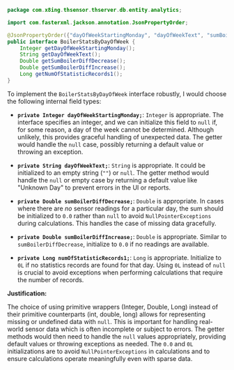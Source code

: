 ```java
package com.x8ing.thsensor.thserver.db.entity.analytics;

import com.fasterxml.jackson.annotation.JsonPropertyOrder;

@JsonPropertyOrder({"dayOfWeekStartingMonday", "dayOfWeekText", "sumBoilerDiffDecrease", "sumBoilerDiffIncrease", "numOfStatisticRecords1"})
public interface BoilerStatsByDayOfWeek {
    Integer getDayOfWeekStartingMonday();
    String getDayOfWeekText();
    Double getSumBoilerDiffDecrease();
    Double getSumBoilerDiffIncrease();
    Long getNumOfStatisticRecords1();
}
```

To implement the `BoilerStatsByDayOfWeek` interface robustly, I would choose the following internal field types:

*   **`private Integer dayOfWeekStartingMonday;`**:  `Integer` is appropriate. The interface specifies an integer, and we can initialize this field to `null` if, for some reason, a day of the week cannot be determined.  Although unlikely, this provides graceful handling of unexpected data.  The getter would handle the `null` case, possibly returning a default value or throwing an exception.

*   **`private String dayOfWeekText;`**: `String` is appropriate.  It could be initialized to an empty string (`""`) or `null`. The getter method would handle the `null` or empty case by returning a default value like "Unknown Day" to prevent errors in the UI or reports.

*   **`private Double sumBoilerDiffDecrease;`**: `Double` is appropriate.  In cases where there are *no* sensor readings for a particular day, the sum should be initialized to `0.0` rather than `null` to avoid `NullPointerExceptions` during calculations. This handles the case of missing data gracefully.

*   **`private Double sumBoilerDiffIncrease;`**: `Double` is appropriate. Similar to `sumBoilerDiffDecrease`, initialize to `0.0` if no readings are available.

*   **`private Long numOfStatisticRecords1;`**: `Long` is appropriate.  Initialize to `0L` if no statistics records are found for that day.  Using `0L` instead of `null` is crucial to avoid exceptions when performing calculations that require the number of records.

**Justification:**

The choice of using primitive wrappers (Integer, Double, Long) instead of their primitive counterparts (int, double, long) allows for representing missing or undefined data with `null`. This is important for handling real-world sensor data which is often incomplete or subject to errors. The getter methods would then need to handle the `null` values appropriately, providing default values or throwing exceptions as needed.  The `0.0` and `0L` initializations are to avoid `NullPointerExceptions` in calculations and to ensure calculations operate meaningfully even with sparse data.